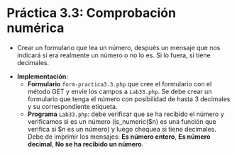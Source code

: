 # Práctica 3.3: Comprobación numérica

* Crear un formulario que lea un número, después un mensaje que nos indicará si era realmente un número o no lo es. Si lo fuera, si tiene decimales.

- **Implementación:**
	* **Formulario** `form-practica3.3.php` que cree el formulario con el método GET y envíe los campos a `Lab33.php`. Se debe crear un formulario que tenga el número con posibilidad de hasta 3 decimales y su correspondiente etiqueta.
	* **Programa** `Lab33.php`: debe verificar que se ha recibido el número y verificamos si es un número (is_numeric($n) es una función que verifica si $n es un número) y luego chequea si tiene decimales. Debe de imprimir los mensajes: **Es número entero**, **Es número decimal**, **No se ha recibido un número**. 

